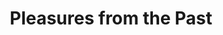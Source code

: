 ---
title: "Pleasures from the Past"
url: /titusville/pleasures-from-the-past/
shop: Antiquitäten
---